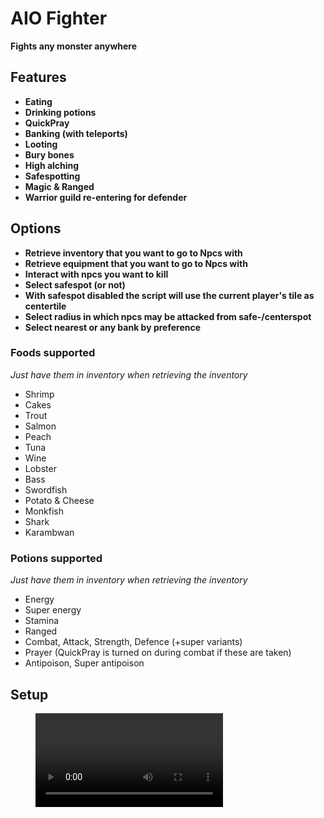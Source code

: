 # AIO Fighter

**Fights any monster anywhere**

## Features

- **Eating**
- **Drinking potions**
- **QuickPray**
- **Banking (with teleports)**
- **Looting**
- **Bury bones**
- **High alching**
- **Safespotting**
- **Magic & Ranged**
- **Warrior guild re-entering for defender**

## Options

- **Retrieve inventory that you want to go to Npcs with**
- **Retrieve equipment that you want to go to Npcs with**
- **Interact with npcs you want to kill**
- **Select safespot (or not)**
- **With safespot disabled the script will use the current player's tile as centertile**
- **Select radius in which npcs may be attacked from safe-/centerspot**
- **Select nearest or any bank by preference**

### Foods supported

*Just have them in inventory when retrieving the inventory*

- Shrimp
- Cakes
- Trout
- Salmon
- Peach
- Tuna
- Wine
- Lobster
- Bass
- Swordfish
- Potato & Cheese
- Monkfish
- Shark
- Karambwan

### Potions supported

*Just have them in inventory when retrieving the inventory*

- Energy
- Super energy
- Stamina
- Ranged
- Combat, Attack, Strength, Defence (+super variants)
- Prayer (QuickPray is turned on during combat if these are taken)
- Antipoison, Super antipoison

## Setup

<figure class="video_container">
  <video controls>
    <source src="https://cloud.krulvis.space/s/R9MMakdep63rr7x/download/setup_blue_drags_example.mp4" type="video/mp4">
  </video>
</figure>

  
